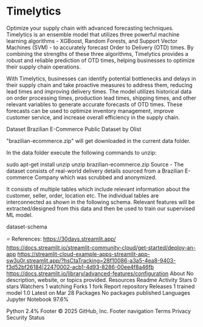 # Timelytics
Optimize your supply chain with advanced forecasting techniques.
Timelytics is an ensemble model that utilizes three powerful machine learning algorithms - XGBoost, Random Forests, and Support Vector Machines (SVM) - to accurately forecast Order to Delivery (OTD) times. By combining the strengths of these three algorithms, Timelytics provides a robust and reliable prediction of OTD times, helping businesses to optimize their supply chain operations.

With Timelytics, businesses can identify potential bottlenecks and delays in their supply chain and take proactive measures to address them, reducing lead times and improving delivery times. The model utilizes historical data on order processing times, production lead times, shipping times, and other relevant variables to generate accurate forecasts of OTD times. These forecasts can be used to optimize inventory management, improve customer service, and increase overall efficiency in the supply chain.

Dataset
Brazilian E-Commerce Public Dataset by Olist

"brazilian-ecommerce.zip" will get downloaded in the current data folder.

In the data folder execute the following commands to unzip:

sudo apt-get install unzip
unzip brazilian-ecommerce.zip
Source - The dataset consists of real-world delivery details sourced from a Brazilian E-commerce Company which was scrubbed and anonymized.

It consists of multiple tables which include relevant information about the customer, seller, order, location etc. The individual tables are interconnected as shown in the following schema. Relevant features will be extracted/designed from this data and then be used to train our supervised ML model.

dataset-schema

⭐ References:
https://30days.streamlit.app/
https://docs.streamlit.io/streamlit-community-cloud/get-started/deploy-an-app
https://streamlit-cloud-example-apps-streamlit-app-sw3u0r.streamlit.app/?hsCtaTracking=28f10086-a3a5-4ea8-9403-f3d52bf26184|22470002-acb1-4d93-8286-00ee4f8a46fb
https://docs.streamlit.io/library/advanced-features/configuration
About
No description, website, or topics provided.
Resources
 Readme
 Activity
Stars
 0 stars
Watchers
 1 watching
Forks
 1 fork
Report repository
Releases 1
trained model 1.0
Latest
on Mar 28
Packages
No packages published
Languages
Jupyter Notebook
97.6%
 
Python
2.4%
Footer
© 2025 GitHub, Inc.
Footer navigation
Terms
Privacy
Security
Status
